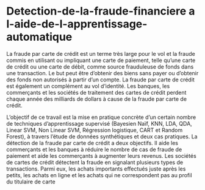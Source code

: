 # Detection-de-la-fraude-financiere a l-aide-de-l-apprentissage-automatique
La fraude par carte de crédit est un terme très large pour le vol et la fraude commis en utilisant ou impliquant une carte de paiement, telle qu’une carte de crédit ou une carte de débit, comme source frauduleuse de fonds dans une transaction. Le but peut être d’obtenir des biens sans payer ou d’obtenir des fonds non autorisés à partir d’un compte. La fraude par carte de crédit est également un complément au vol d’identité. Les banques, les commerçants et les sociétés de traitement des cartes de crédit perdent chaque année des milliards de dollars à cause de la fraude par carte de crédit.


L’objectif de ce travail est la mise en pratique concrète d’un certain nombre de techniques
d’apprentissage supervisé (Bayesien Naïf, KNN, LDA, QDA, Linear SVM, Non Linear SVM, Régression logistique, CART et Random Forest), à travers l’étude de données synthétiques et deux
cas pratiques.
La détection de la fraude par carte de crédit a deux objectifs. Il aide les commerçants et les
banques à réduire le nombre de cas de fraude de paiement et aide les commerçants à augmenter
leurs revenus. Les sociétés de cartes de crédit détectent la fraude en signalant plusieurs types de
transactions. Parmi eux, les achats importants effectués juste après les petits, les achats en ligne
et les achats qui ne correspondent pas au profil du titulaire de carte
